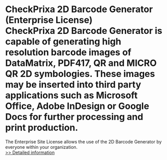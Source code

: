 # CheckPrixa 2D Barcode Generator (Enterprise License)<br />CheckPrixa 2D Barcode Generator is capable of generating high resolution barcode images of DataMatrix, PDF417, QR and MICRO QR 2D symbologies. These images may be inserted into third party applications such as Microsoft Office, Adobe InDesign or Google Docs for further processing and print production.

The Enterprise Site License allows the use of the 2D Barcode Generator by everyone within your organization.<br />[>> Detailed information](https://secure.shareit.com/shareit/product.html?productid=300443174&affiliateid=200057808)